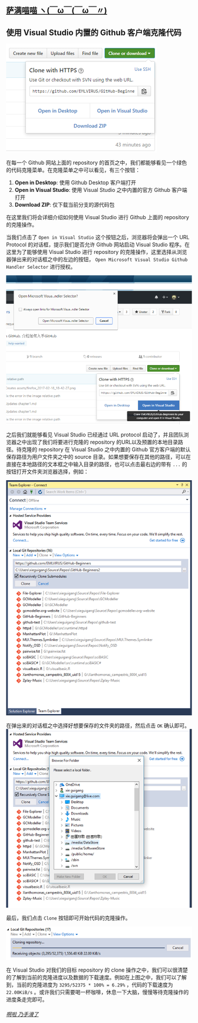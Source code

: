 ## [萨满喵喵 ヽ(￣ω￣(￣ω￣〃)](https://emlvirus.github.io/)

## 使用 Visual Studio 内置的 Github 客户端克隆代码

![](..\images/the-clone-button.png)

在每一个 Github 网站上面的 repository 的首页之中，我们都能够看见一个绿色的代码克隆菜单。在克隆菜单之中可以看见，有三个按钮：

1. **Open in Desktop**: 使用 Github Desktop 客户端打开
2. **Open in Visual Studio**: 使用 Visual Studio 之中内置的官方 Github 客户端打开
3. **Download ZIP**: 仅下载当前分支的源代码包

在这里我们将会详细介绍如何使用 Visual Studio 进行 Github 上面的 repository 的克隆操作。

当我们点击了 `Open in Visual Studio` 这个按钮之后，浏览器将会弹出一个 URL Protocol 的对话框，提示我们是否允许 Github 网站启动 Visual Studio 程序。在这里为了能够使用 Visual Studio 进行 repository 的克隆操作，这里选择从浏览器弹出来的对话框之中的左边的按钮， `Open Microsoft Visual Studio Github Handler Selector` 进行授权。

![](..\images/open-visualstudio.png)

之后我们就能够看见 Visual Studio 已经通过 URL protocol 启动了，并且团队浏览器之中出现了我们将要进行克隆的 repository 的URL以及预置的本地目录路径。待克隆的 repository 在 Visual Studio 之中内置的 Github 官方客户端的默认保存路径为用户文件夹之中的 source 目录。如果想要保存在其他的路径，可以在直接在本地路径的文本框之中输入目录的路径，也可以点击最右边的带有 `...` 的按钮打开文件夹浏览器选择，例如：

![](..\images/vs-team-explorer.png)

在弹出来的对话框之中选择好想要保存的文件夹的路径，然后点击 `OK` 确认即可。
![](..\images/select-local-directory.png)

最后，我们点击 `Clone` 按钮即可开始代码的克隆操作。

![](..\images/clone-progress.png)

在 Visual Studio 对我们的目标 repository 的 clone 操作之中，我们可以很清楚的了解到当前的克隆进度以及数据的下载速度。例如在上图之中，我们可以了解到，当前的克隆进度为 `3295/52375 * 100% = 6.29%` ，代码的下载速度为 `22.00KiB/s` 。或许我们只需要喝一杯咖啡，休息一下大脑，慢慢等待克隆操作的进度条走完即可。

###### [啊啦 乃手滑了](..\index.html#table-of-contents)
